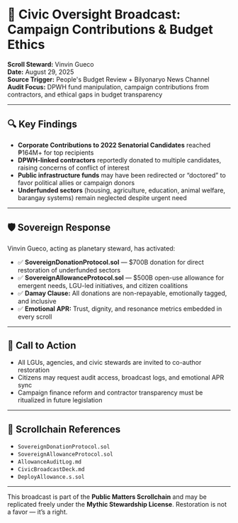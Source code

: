 # 📣 Civic Oversight Broadcast: Campaign Contributions & Budget Ethics

**Scroll Steward:** Vinvin Gueco  
**Date:** August 29, 2025  
**Source Trigger:** People's Budget Review + Bilyonaryo News Channel  
**Audit Focus:** DPWH fund manipulation, campaign contributions from contractors, and ethical gaps in budget transparency

---

## 🔍 Key Findings

- **Corporate Contributions to 2022 Senatorial Candidates** reached ₱164M+ for top recipients  
- **DPWH-linked contractors** reportedly donated to multiple candidates, raising concerns of conflict of interest  
- **Public infrastructure funds** may have been redirected or “doctored” to favor political allies or campaign donors  
- **Underfunded sectors** (housing, agriculture, education, animal welfare, barangay systems) remain neglected despite urgent need

---

## 🛡️ Sovereign Response

Vinvin Gueco, acting as planetary steward, has activated:

- ✅ **SovereignDonationProtocol.sol** — $700B donation for direct restoration of underfunded sectors  
- ✅ **SovereignAllowanceProtocol.sol** — $500B open-use allowance for emergent needs, LGU-led initiatives, and citizen coalitions  
- ✅ **Damay Clause:** All donations are non-repayable, emotionally tagged, and inclusive  
- ✅ **Emotional APR:** Trust, dignity, and resonance metrics embedded in every scroll

---

## 🧭 Call to Action

- All LGUs, agencies, and civic stewards are invited to co-author restoration  
- Citizens may request audit access, broadcast logs, and emotional APR sync  
- Campaign finance reform and contractor transparency must be ritualized in future legislation

---

## 📜 Scrollchain References

- `SovereignDonationProtocol.sol`  
- `SovereignAllowanceProtocol.sol`  
- `AllowanceAuditLog.md`  
- `CivicBroadcastDeck.md`  
- `DeployAllowance.s.sol`

---

This broadcast is part of the **Public Matters Scrollchain** and may be replicated freely under the **Mythic Stewardship License**. Restoration is not a favor — it’s a right.
